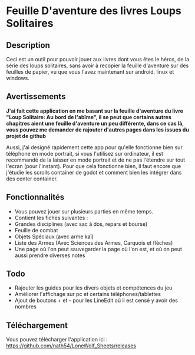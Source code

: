 # Feuille D'aventure des livres Loups Solitaires

## Description

Ceci est un outil pour pouvoir jouer aux livres dont vous êtes le héros, de la série des loups solitaires, sans avoir à recopier la feuille d'aventure sur des feuilles de papier, vu que vous l'avez maintenant sur android, linux et windows.

## Avertissements

**J'ai fait cette application en me basant sur la feuille d'aventure du livre "Loup Solitaire: Au bord de l'abîme", il se peut que certains autres chapitres aient une feuille d'aventure un peu différente, dans ce cas là, vous pouvez me demander de rajouter d'autres pages dans les issues du projet de github**

Aussi, j'ai designé rapidement cette app pour qu'elle fonctionne bien sur téléphone en mode portrait, si vous l'utilisez sur ordinateur, il est recommandé de la laisser en mode portrait et de ne pas l'étendre sur tout l'ecran (pour l'instant). Pour que cela fonctionne bien, il faut encore que j'étudie les scrolls container de godot et comment bien les intégrer dans des center container.


## Fonctionnalités

 - Vous pouvez jouer sur plusieurs parties en même temps.
 - Contient les fiches suivantes : 
  - Grandes disciplines (avec sac à dos, repars et bourse)
  - Feuille de combat
  - Objets Spéciaux (avec arme kaï)
  - Liste des Armes (Avec Sciences des Armes, Carquois et flèches)
  - Une page où l'on peut sauvegarder la page où l'on est, et où on peut aussi prendre diverses notes

## Todo

 - Rajouter les guides pour les divers objets et compétences du jeu
 - Améliorer l'affichage sur pc et certains téléphones/tablettes
 - Ajout de boutons + et - pour les LineEdit où il est censé y avoir des nombres

## Téléchargement

Vous pouvez télécharger l'application ici : https://github.com/nath54/LoneWolf_Sheets/releases

